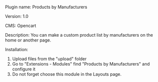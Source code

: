 
Plugin name: Products by Manufacturers

Version: 1.0

CMS:
Opencart

Description:
You can make a custom product list by manufacturers on the home or another page. 

Installation:
1. Upload files from the "upload" folder
2. Go to "Extensions - Modules" find "Products by Manufacturers" and configure it
3. Do not forget choose this module in the Layouts page.
